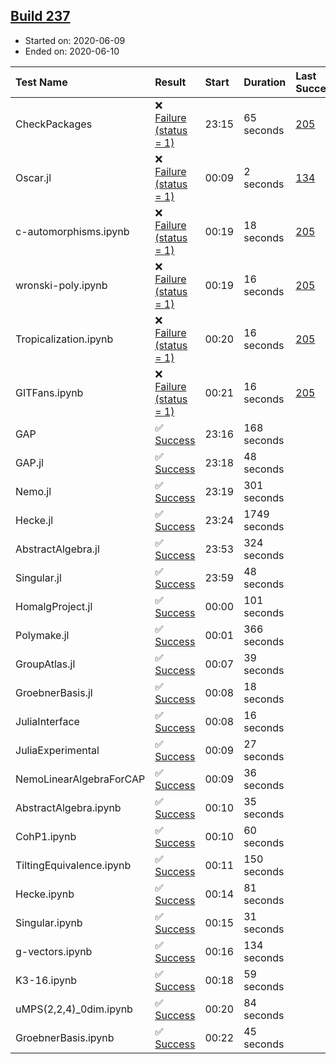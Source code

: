 ## [Build 237](https://oscarci.mathematik.uni-kl.de/job/oscar-stable/237/)

* Started on: 2020-06-09
* Ended on: 2020-06-10

| Test Name    | Result | Start | Duration | Last Success | First Failure |
|:-------------|:-------|:------|:---------|:-------------|:--------------|
| CheckPackages | ❌ [Failure (status = 1)](https://oscarci.mathematik.uni-kl.de/job/oscar-stable/237/artifact/logs/build-237/CheckPackages.log) | 23:15 | 65 seconds | [205](https://oscarci.mathematik.uni-kl.de/job/oscar-stable/205/) | [206](https://oscarci.mathematik.uni-kl.de/job/oscar-stable/206/) |
| Oscar.jl | ❌ [Failure (status = 1)](https://oscarci.mathematik.uni-kl.de/job/oscar-stable/237/artifact/logs/build-237/Oscar.jl.log) | 00:09 | 2 seconds | [134](https://oscarci.mathematik.uni-kl.de/job/oscar-stable/134/) | [177](https://oscarci.mathematik.uni-kl.de/job/oscar-stable/177/) |
| c-automorphisms.ipynb | ❌ [Failure (status = 1)](https://oscarci.mathematik.uni-kl.de/job/oscar-stable/237/artifact/logs/build-237/c-automorphisms.ipynb.log) | 00:19 | 18 seconds | [205](https://oscarci.mathematik.uni-kl.de/job/oscar-stable/205/) | [206](https://oscarci.mathematik.uni-kl.de/job/oscar-stable/206/) |
| wronski-poly.ipynb | ❌ [Failure (status = 1)](https://oscarci.mathematik.uni-kl.de/job/oscar-stable/237/artifact/logs/build-237/wronski-poly.ipynb.log) | 00:19 | 16 seconds | [205](https://oscarci.mathematik.uni-kl.de/job/oscar-stable/205/) | [206](https://oscarci.mathematik.uni-kl.de/job/oscar-stable/206/) |
| Tropicalization.ipynb | ❌ [Failure (status = 1)](https://oscarci.mathematik.uni-kl.de/job/oscar-stable/237/artifact/logs/build-237/Tropicalization.ipynb.log) | 00:20 | 16 seconds | [205](https://oscarci.mathematik.uni-kl.de/job/oscar-stable/205/) | [206](https://oscarci.mathematik.uni-kl.de/job/oscar-stable/206/) |
| GITFans.ipynb | ❌ [Failure (status = 1)](https://oscarci.mathematik.uni-kl.de/job/oscar-stable/237/artifact/logs/build-237/GITFans.ipynb.log) | 00:21 | 16 seconds | [205](https://oscarci.mathematik.uni-kl.de/job/oscar-stable/205/) | [206](https://oscarci.mathematik.uni-kl.de/job/oscar-stable/206/) |
| GAP | ✅ [Success](https://oscarci.mathematik.uni-kl.de/job/oscar-stable/237/artifact/logs/build-237/GAP.log) | 23:16 | 168 seconds |  |  |
| GAP.jl | ✅ [Success](https://oscarci.mathematik.uni-kl.de/job/oscar-stable/237/artifact/logs/build-237/GAP.jl.log) | 23:18 | 48 seconds |  |  |
| Nemo.jl | ✅ [Success](https://oscarci.mathematik.uni-kl.de/job/oscar-stable/237/artifact/logs/build-237/Nemo.jl.log) | 23:19 | 301 seconds |  |  |
| Hecke.jl | ✅ [Success](https://oscarci.mathematik.uni-kl.de/job/oscar-stable/237/artifact/logs/build-237/Hecke.jl.log) | 23:24 | 1749 seconds |  |  |
| AbstractAlgebra.jl | ✅ [Success](https://oscarci.mathematik.uni-kl.de/job/oscar-stable/237/artifact/logs/build-237/AbstractAlgebra.jl.log) | 23:53 | 324 seconds |  |  |
| Singular.jl | ✅ [Success](https://oscarci.mathematik.uni-kl.de/job/oscar-stable/237/artifact/logs/build-237/Singular.jl.log) | 23:59 | 48 seconds |  |  |
| HomalgProject.jl | ✅ [Success](https://oscarci.mathematik.uni-kl.de/job/oscar-stable/237/artifact/logs/build-237/HomalgProject.jl.log) | 00:00 | 101 seconds |  |  |
| Polymake.jl | ✅ [Success](https://oscarci.mathematik.uni-kl.de/job/oscar-stable/237/artifact/logs/build-237/Polymake.jl.log) | 00:01 | 366 seconds |  |  |
| GroupAtlas.jl | ✅ [Success](https://oscarci.mathematik.uni-kl.de/job/oscar-stable/237/artifact/logs/build-237/GroupAtlas.jl.log) | 00:07 | 39 seconds |  |  |
| GroebnerBasis.jl | ✅ [Success](https://oscarci.mathematik.uni-kl.de/job/oscar-stable/237/artifact/logs/build-237/GroebnerBasis.jl.log) | 00:08 | 18 seconds |  |  |
| JuliaInterface | ✅ [Success](https://oscarci.mathematik.uni-kl.de/job/oscar-stable/237/artifact/logs/build-237/JuliaInterface.log) | 00:08 | 16 seconds |  |  |
| JuliaExperimental | ✅ [Success](https://oscarci.mathematik.uni-kl.de/job/oscar-stable/237/artifact/logs/build-237/JuliaExperimental.log) | 00:09 | 27 seconds |  |  |
| NemoLinearAlgebraForCAP | ✅ [Success](https://oscarci.mathematik.uni-kl.de/job/oscar-stable/237/artifact/logs/build-237/NemoLinearAlgebraForCAP.log) | 00:09 | 36 seconds |  |  |
| AbstractAlgebra.ipynb | ✅ [Success](https://oscarci.mathematik.uni-kl.de/job/oscar-stable/237/artifact/logs/build-237/AbstractAlgebra.ipynb.log) | 00:10 | 35 seconds |  |  |
| CohP1.ipynb | ✅ [Success](https://oscarci.mathematik.uni-kl.de/job/oscar-stable/237/artifact/logs/build-237/CohP1.ipynb.log) | 00:10 | 60 seconds |  |  |
| TiltingEquivalence.ipynb | ✅ [Success](https://oscarci.mathematik.uni-kl.de/job/oscar-stable/237/artifact/logs/build-237/TiltingEquivalence.ipynb.log) | 00:11 | 150 seconds |  |  |
| Hecke.ipynb | ✅ [Success](https://oscarci.mathematik.uni-kl.de/job/oscar-stable/237/artifact/logs/build-237/Hecke.ipynb.log) | 00:14 | 81 seconds |  |  |
| Singular.ipynb | ✅ [Success](https://oscarci.mathematik.uni-kl.de/job/oscar-stable/237/artifact/logs/build-237/Singular.ipynb.log) | 00:15 | 31 seconds |  |  |
| g-vectors.ipynb | ✅ [Success](https://oscarci.mathematik.uni-kl.de/job/oscar-stable/237/artifact/logs/build-237/g-vectors.ipynb.log) | 00:16 | 134 seconds |  |  |
| K3-16.ipynb | ✅ [Success](https://oscarci.mathematik.uni-kl.de/job/oscar-stable/237/artifact/logs/build-237/K3-16.ipynb.log) | 00:18 | 59 seconds |  |  |
| uMPS(2,2,4)_0dim.ipynb | ✅ [Success](https://oscarci.mathematik.uni-kl.de/job/oscar-stable/237/artifact/logs/build-237/uMPS-2-2-4-_0dim.ipynb.log) | 00:20 | 84 seconds |  |  |
| GroebnerBasis.ipynb | ✅ [Success](https://oscarci.mathematik.uni-kl.de/job/oscar-stable/237/artifact/logs/build-237/GroebnerBasis.ipynb.log) | 00:22 | 45 seconds |  |  |
